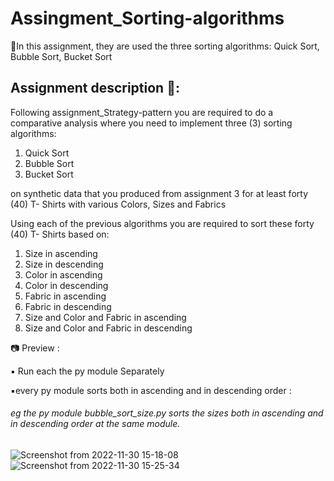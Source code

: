 # Assingment_Sorting-algorithms
 :open_book:In this assignment, they are used the three  sorting algorithms: Quick Sort, Bubble Sort, Bucket Sort

## Assignment description :dart::

Following  assignment_Strategy-pattern  you are required to do a comparative analysis where you
need to implement three (3) sorting algorithms:

1. Quick Sort 
2. Bubble Sort 
3. Bucket Sort 

on synthetic data that you produced from assignment 3 for at least forty (40) T-
Shirts with various Colors, Sizes and Fabrics

Using each of the previous algorithms you are required to sort these forty (40) T-
Shirts based on:

1. Size in ascending 
2. Size in descending 
3. Color in ascending 
4. Color in descending 
5. Fabric in ascending 
6. Fabric in descending 
7. Size and Color and Fabric in ascending 
8. Size and Color and Fabric in descending 

:camera:   Preview :

:black_small_square: Run each the py module Separately

:black_small_square:every py module sorts both in ascending and in descending order :
###### eg the py module bubble_sort_size.py sorts the sizes both in ascending and in descending order at the same module.

![Screenshot from 2022-11-30 15-18-08](https://user-images.githubusercontent.com/80916754/204806829-dcce1361-9269-439c-afdd-65db2dcabcb7.png)![Screenshot from 2022-11-30 15-25-34](https://user-images.githubusercontent.com/80916754/204808093-eae2d529-2170-4265-ac09-b5157e0bd41c.png)

